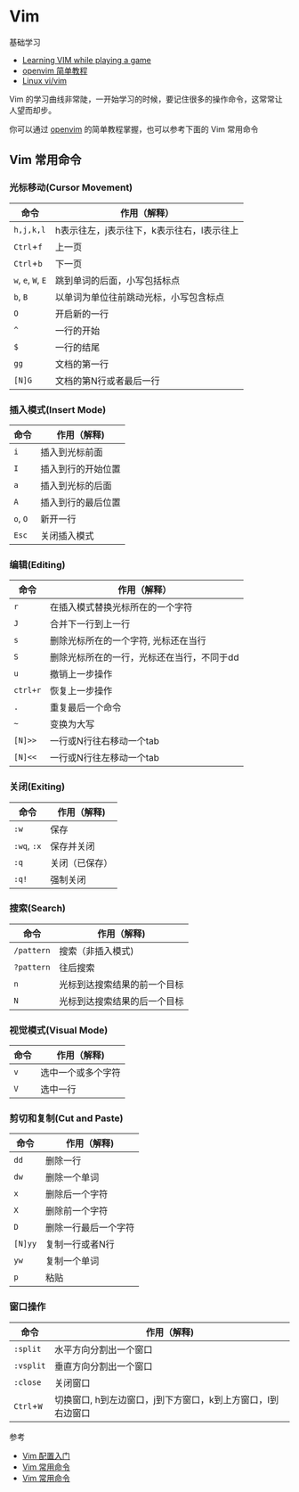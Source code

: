 # Vim

基础学习

- [Learning VIM while playing a game](https://vim-adventures.com/)
- [openvim 简单教程](https://www.openvim.com/)
- [Linux vi/vim](http://www.runoob.com/linux/linux-vim.html)

Vim 的学习曲线非常陡，一开始学习的时候，要记住很多的操作命令，这常常让人望而却步。

你可以通过 [openvim](https://www.openvim.com/) 的简单教程掌握，也可以参考下面的 Vim 常用命令

## Vim 常用命令

### 光标移动(Cursor Movement)

| 命令 | 作用（解释）
| --- | ----
| `h,j,k,l` | h表示往左，j表示往下，k表示往右，l表示往上
| `Ctrl`+`f` | 上一页
| `Ctrl`+`b` | 下一页
| `w`, `e`, `W`, `E` | 跳到单词的后面，小写包括标点
| `b`, `B` | 以单词为单位往前跳动光标，小写包含标点
| `O` | 开启新的一行
| `^` | 一行的开始
| `$` | 一行的结尾
| `gg` | 文档的第一行
| `[N]G` | 文档的第N行或者最后一行

### 插入模式(Insert Mode)

| 命令 | 作用（解释)
| --- | ----
| `i` | 插入到光标前面
| `I` | 插入到行的开始位置
| `a` | 插入到光标的后面
| `A` | 插入到行的最后位置
| `o`, `O` | 新开一行
| `Esc` | 关闭插入模式

### 编辑(Editing)

| 命令 | 作用（解释）
| --- | ----
| `r` | 在插入模式替换光标所在的一个字符
| `J` | 合并下一行到上一行
| `s` | 删除光标所在的一个字符, 光标还在当行
| `S` | 删除光标所在的一行，光标还在当行，不同于dd
| `u` | 撤销上一步操作
| `ctrl+r` | 恢复上一步操作
| `.` | 重复最后一个命令
| `~` | 变换为大写
| `[N]>>` | 一行或N行往右移动一个tab
| `[N]<<` | 一行或N行往左移动一个tab

### 关闭(Exiting)

| 命令 | 作用（解释)
| --- | ----
| `:w` | 保存
| `:wq`, `:x` | 保存并关闭
| `:q` | 关闭（已保存）
| `:q!` | 强制关闭

### 搜索(Search)

| 命令 | 作用（解释)
| --- | ----
| `/pattern` | 搜索（非插入模式)
| `?pattern` | 往后搜索
| `n` | 光标到达搜索结果的前一个目标
| `N` | 光标到达搜索结果的后一个目标

### 视觉模式(Visual Mode)

| 命令 | 作用（解释)
| --- | ----
| `v` | 选中一个或多个字符
| `V` | 选中一行

### 剪切和复制(Cut and Paste)

| 命令 | 作用（解释)
| --- | ----
| `dd` | 删除一行
| `dw` | 删除一个单词
| `x` | 删除后一个字符
| `X` | 删除前一个字符
| `D` | 删除一行最后一个字符
| `[N]yy` | 复制一行或者N行
| `yw` | 复制一个单词
| `p` | 粘贴

### 窗口操作

| 命令 | 作用（解释)
| --- | ----
| `:split` | 水平方向分割出一个窗口
| `:vsplit` | 垂直方向分割出一个窗口
| `:close` | 关闭窗口
| `Ctrl`+`W` | 切换窗口, h到左边窗口，j到下方窗口，k到上方窗口，l到右边窗口

参考

- [Vim 配置入门](http://www.ruanyifeng.com/blog/2018/09/vimrc.html)
- [Vim 常用命令](https://segmentfault.com/a/1190000009064004)
- [Vim 常用命令](http://pizn.github.io/2012/03/03/vim-commonly-used-command.html)
